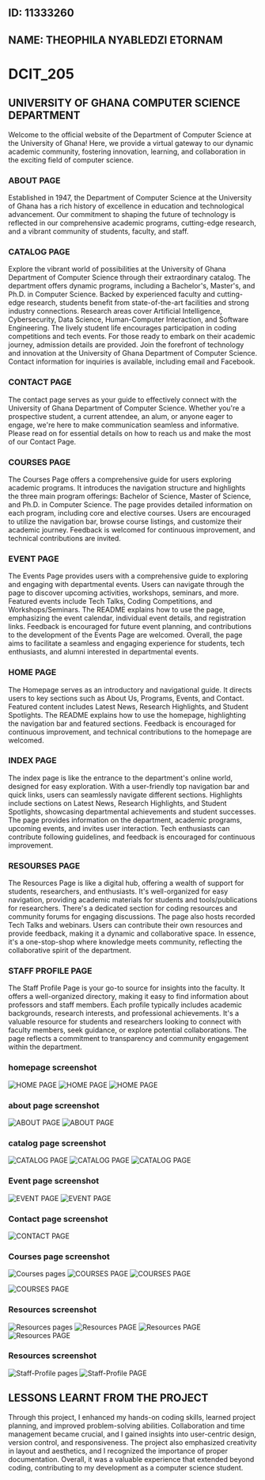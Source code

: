 ## ID: 11333260
## NAME: THEOPHILA NYABLEDZI ETORNAM
# DCIT_205
## UNIVERSITY OF GHANA COMPUTER SCIENCE DEPARTMENT

Welcome to the official website of the Department of Computer Science at the University of Ghana! Here, we provide a virtual gateway to our dynamic academic community, fostering innovation, learning, and collaboration in the exciting field of computer science.

### ABOUT PAGE

Established in 1947, the Department of Computer Science at the University of Ghana has a rich history of excellence in education and technological advancement. Our commitment to shaping the future of technology is reflected in our comprehensive academic programs, cutting-edge research, and a vibrant community of students, faculty, and staff.

### CATALOG PAGE

Explore the vibrant world of possibilities at the University of Ghana Department of Computer Science through their extraordinary catalog. The department offers dynamic programs, including a Bachelor's, Master's, and Ph.D. in Computer Science. Backed by experienced faculty and cutting-edge research, students benefit from state-of-the-art facilities and strong industry connections. Research areas cover Artificial Intelligence, Cybersecurity, Data Science, Human-Computer Interaction, and Software Engineering. The lively student life encourages participation in coding competitions and tech events. For those ready to embark on their academic journey, admission details are provided. Join the forefront of technology and innovation at the University of Ghana Department of Computer Science. Contact information for inquiries is available, including email and Facebook.

### CONTACT PAGE

The contact page serves as your guide to effectively connect with the University of Ghana Department of Computer Science. Whether you're a prospective student, a current attendee, an alum, or anyone eager to engage, we're here to make communication seamless and informative. Please read on for essential details on how to reach us and make the most of our Contact Page.

### COURSES PAGE

The Courses Page offers a comprehensive guide for users exploring academic programs. It introduces the navigation structure and highlights the three main program offerings: Bachelor of Science, Master of Science, and Ph.D. in Computer Science. The page provides detailed information on each program, including core and elective courses. Users are encouraged to utilize the navigation bar, browse course listings, and customize their academic journey. Feedback is welcomed for continuous improvement, and technical contributions are invited.

### EVENT PAGE

The Events Page provides users with a comprehensive guide to exploring and engaging with departmental events. Users can navigate through the page to discover upcoming activities, workshops, seminars, and more. Featured events include Tech Talks, Coding Competitions, and Workshops/Seminars. The README explains how to use the page, emphasizing the event calendar, individual event details, and registration links. Feedback is encouraged for future event planning, and contributions to the development of the Events Page are welcomed. Overall, the page aims to facilitate a seamless and engaging experience for students, tech enthusiasts, and alumni interested in departmental events.

### HOME PAGE

The Homepage serves as an introductory and navigational guide. It directs users to key sections such as About Us, Programs, Events, and Contact. Featured content includes Latest News, Research Highlights, and Student Spotlights. The README explains how to use the homepage, highlighting the navigation bar and featured sections. Feedback is encouraged for continuous improvement, and technical contributions to the homepage are welcomed.

### INDEX PAGE

The index page is like the entrance to the department's online world, designed for easy exploration. With a user-friendly top navigation bar and quick links, users can seamlessly navigate different sections. Highlights include sections on Latest News, Research Highlights, and Student Spotlights, showcasing departmental achievements and student successes. The page provides information on the department, academic programs, upcoming events, and invites user interaction. Tech enthusiasts can contribute following guidelines, and feedback is encouraged for continuous improvement.

### RESOURSES PAGE

The Resources Page is like a digital hub, offering a wealth of support for students, researchers, and enthusiasts. It's well-organized for easy navigation, providing academic materials for students and tools/publications for researchers. There's a dedicated section for coding resources and community forums for engaging discussions. The page also hosts recorded Tech Talks and webinars. Users can contribute their own resources and provide feedback, making it a dynamic and collaborative space. In essence, it's a one-stop-shop where knowledge meets community, reflecting the collaborative spirit of the department.

### STAFF PROFILE PAGE

The Staff Profile Page is your go-to source for insights into the faculty. It offers a well-organized directory, making it easy to find information about professors and staff members. Each profile typically includes academic backgrounds, research interests, and professional achievements. It's a valuable resource for students and researchers looking to connect with faculty members, seek guidance, or explore potential collaborations. The page reflects a commitment to transparency and community engagement within the department.


### homepage screenshot
![HOME PAGE](ZC/Screenshot.png)
![HOME PAGE](ZC/Screenshot1.png)
![HOME PAGE](ZC/Screenshot2.png)

### about page screenshot
![ABOUT PAGE](ZC/Screenshot3.png)
![ABOUT PAGE](ZC/Screenshot4.png)

### catalog page screenshot

![CATALOG PAGE](ZC/Screenshot5.png)
![CATALOG PAGE](ZC/Sscreenshot6.png)
![CATALOG PAGE](ZC/Screenshot7.png)

### Event page screenshot
![EVENT PAGE](ZC/Screenshot8.png)
![EVENT PAGE](ZC/Screenshot9.png)

### Contact page screenshot
![CONTACT PAGE](ZC/Screenshot10.png)

### Courses page screenshot
![Courses pages](ZC/Screenshot11.png)
![COURSES PAGE](ZC/Screenshot12.png)
![COURSES PAGE](ZC/Screenshot13.png)

![COURSES PAGE](ZC/Screenshot14.png)

### Resources screenshot
![Resources pages](ZC/r.png)
![Resources PAGE](ZC/r1.png)
![Resources PAGE](ZC/r2.png)
![Resources PAGE](ZC/r3.png)

### Resources screenshot
![Staff-Profile pages](ZC/sp.png)
![Staff-Profile PAGE](ZC/sp1.png)




## LESSONS LEARNT FROM THE PROJECT

 Through this project, I enhanced my hands-on coding skills, learned project planning, and improved problem-solving abilities. Collaboration and time management became crucial, and I gained insights into user-centric design, version control, and responsiveness. The project also emphasized creativity in layout and aesthetics, and I recognized the importance of proper documentation. Overall, it was a valuable experience that extended beyond coding, contributing to my development as a computer science student.










